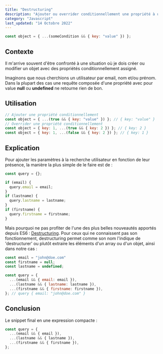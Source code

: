 ```yaml
---
title: "Destructuring"
description: "Ajouter ou overrider conditionnellement une propriété à un object."
category: "Javascript"
last_updated: "14 Octobre 2022"
---
```


```js
const object = { ...(someCondition && { key: "value" }) };
```

## Contexte

Il m'arrive souvent d'être confronté à une situation où je dois créer ou modifier un objet avec des propriétés conditionnellement assigné.

Imaginons que nous cherchions un utilisateur par email, nom et/ou prénom. Dans la plupart des cas une requête composée d'une propriété avec pour value **null** ou **undefined** ne retourne rien de bon.

## Utilisation

```js
// Ajouter une propriété conditionnellement
const object = { ...(true && { key: "value" }) }; // { key: "value" }
// Overrider une propriété conditionnellement
const object = { key: 1, ...(true && { key: 2 }) }; // { key: 2 }
const object = { key: 1, ...(false && { key: 2 }) }; // { key: 1 }
```

## Explication

Pour ajouter les paramètres à la recherche utilisateur en fonction de leur présence, la manière la plus simple de le faire est de :

```js
const query = {};

if (email) {
  query.email = email;
}
if (lastname) {
  query.lastname = lastname;
}
if (firstname) {
  query.firstname = firstname;
}
```

Mais pourquoi ne pas profiter de l'une des plus belles nouveautés apportés depuis ES6 : [Destructuring](https://developer.mozilla.org/en-US/docs/Web/JavaScript/Reference/Operators/Destructuring_assignment). Pour ceux qui ne connaissent pas son fonctionnement, destructuring permet comme son nom l'indique de 'destructurer' ou plutôt extraire les éléments d'un array ou d'un objet, ainsi dans notre cas :

```js
const email = "john@doe.com"
const firstname = null;
const lastname = undefined;

const query = {
  ...(email && { email: email }),
  ...(lastname && { lastname: lastname }),
  ...(firstname && { firstname: firstname }),
}; // query { email: "john@doe.com" } 
```

## Conclusion

Le snippet final en une expression compacte :

```js
const query = {
  ...(email && { email }),
  ...(lastname && { lastname }),
  ...(firstname && { firstname }),
};
```
